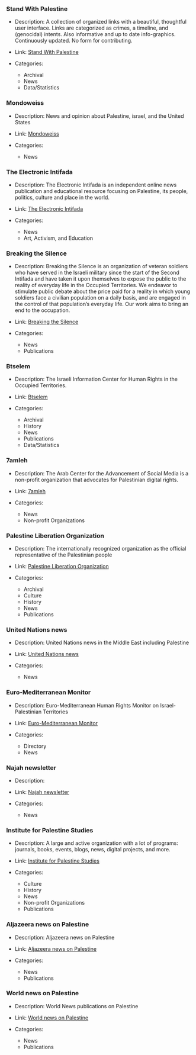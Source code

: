 ### Stand With Palestine

- Description: A collection of organized links with a beautiful, thoughtful user interface. Links are categorized as crimes, a timeline, and (genocidal) intents. Also informative and up to date info-graphics. Continuously updated. No form for contributing.
- Link: [Stand With Palestine](https://stand-with-palestine.org/)
- Categories:
  
    - Archival
    - News
    - Data/Statistics
  

### Mondoweiss

- Description: News and opinion about Palestine, israel, and the United States
- Link: [Mondoweiss](https://mondoweiss.net/)
- Categories:
  
    - News
  

### The Electronic Intifada

- Description: The Electronic Intifada is an independent online news publication and educational resource focusing on Palestine, its people, politics, culture and place in the world.
- Link: [The Electronic Intifada](https://electronicintifada.net/)
- Categories:
  
    - News
    - Art, Activism, and Education
  

### Breaking the Silence

- Description: Breaking the Silence is an organization of veteran soldiers who have served in the Israeli military since the start of the Second Intifada and have taken it upon themselves to expose the public to the reality of everyday life in the Occupied Territories. We endeavor to stimulate public debate about the price paid for a reality in which young soldiers face a civilian population on a daily basis, and are engaged in the control of that population’s everyday life. Our work aims to bring an end to the occupation.
- Link: [Breaking the Silence](https://www.breakingthesilence.org.il/)
- Categories:
  
    - News
    - Publications
  

### Btselem

- Description: The Israeli Information Center for Human Rights in the Occupied Territories.
- Link: [Btselem](https://www.btselem.org/)
- Categories:
  
    - Archival
    - History
    - News
    - Publications
    - Data/Statistics
  

### 7amleh

- Description: The Arab Center for the Advancement of Social Media is a non-profit organization that advocates for Palestinian digital rights.
- Link: [7amleh](https://7amleh.org/)
- Categories:
  
    - News
    - Non-profit Organizations
  

### Palestine Liberation Organization

- Description: The internationally recognized organization as the official representative of the Palestinian people
- Link: [Palestine Liberation Organization](https://www.pead.ps)
- Categories:
  
    - Archival
    - Culture
    - History
    - News
    - Publications
  

### United Nations news

- Description: United Nations news in the Middle East including Palestine
- Link: [United Nations news](https://news.un.org/en/news/region/middle-east)
- Categories:
  
    - News
  

### Euro-Mediterranean Monitor

- Description: Euro-Mediterranean Human Rights Monitor on Israel-Palestinian Territories
- Link: [Euro-Mediterranean Monitor](https://euromedmonitor.org/ar/country/1/Israel-Palestinian-Territory)
- Categories:
  
    - Directory
    - News
  

### Najah newsletter

- Description:
- Link: [Najah newsletter](https://nn.najah.edu/news/Policy/)
- Categories:
  
    - News
  

### Institute for Palestine Studies

- Description: A large and active organization with a lot of programs: journals, books, events, blogs, news, digital projects, and more.
- Link: [Institute for Palestine Studies](https://www.palestine-studies.org)
- Categories:
  
    - Culture
    - History
    - News
    - Non-profit Organizations
    - Publications
  

### Aljazeera news on Palestine

- Description: Aljazeera news on Palestine
- Link: [Aljazeera news on Palestine](https://www.aljazeera.com/where/palestine/)
- Categories:
  
    - News
    - Publications
  

### World news on Palestine

- Description: World News publications on Palestine
- Link: [World news on Palestine](https://wn.com/palestine_daily/news)
- Categories:
  
    - News
    - Publications
  
